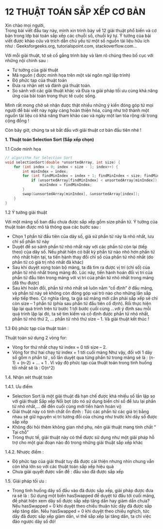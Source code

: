 # 12 THUẬT TOÁN SẮP XẾP CƠ BẢN

Xin chào mọi người,  
Trong bài viết đầu tay này, mình xin trình bày về 12 giải thuật phổ biến và cơ bản trong lớp bài toán sắp xếp các chuỗi số, chuỗi ký tự. Ý tưởng của bài viết được khảo cứu và trích dẫn chủ yếu từ một số nguồn tài liệu hữu ích như : Geeksforgeeks.org, tutorialspoint.com, stackoverflow.com…  

Với mỗi giải thuật, tớ sẽ cố gắng trình bày và làm rõ chúng theo bố cục với những nội chính sau : 
+ Tư tưởng của giải thuật
+ Mã nguồn ( được minh họa trên một vài ngôn ngữ lập trình)
+ Độ phức tạp của thuật toán
+ Đưa ra nhận xét và đánh giá thuật toán.
+ So sánh với các giải thuật khác và Đưa ra giải pháp tối ưu cùng khả năng ứng của bài toán trong thực tế cuộc sống.

Mình rất mong chờ sẽ nhận được thật nhiều những ý kiến đóng góp từ mọi người để bài viết này ngày càng hoàn thiện hóa, cũng như trở thành một nguồn tài liệu có khả năng tham khảo cao và ngày một lan tỏa rộng rãi trong cộng đồng !  

Còn bây giờ, chúng ta sẽ bắt đầu với giải thuật cơ bản đầu tiên nhé ! 

**1.	Thuật toán Selection Sort (Sắp xếp chọn)**

1.1	Code minh họa 

```C++
// algorithm for Selection Sort
void selectionSort(double *unsortedArray, int size) {
	for (int index = 0; index < size - 1; index++) {
		int minIndex = index;
		for (int findMinIndex = index + 1; findMinIndex < size; findMinIndex++) {
			if (unsortedArray[findMinIndex] < unsortedArray[minIndex])
				minIndex = findMinIndex;
		}	
		swap(&unsortedArray[minIndex], &unsortedArray[index]);
	}
}

```

1.2	Ý tưởng giải thuật  

Với một mảng số ban đầu chưa được sắp xếp gồm size phần tử. Ý tưởng của thuật toán được mô tả thông qua các bước sau : 
+ Chọn 1 phần tử đầu tiên của dãy số, giả sử phần tử này là nhỏ nhất, lưu chỉ số phần tử này
+ Duyệt để so sánh phần tử nhỏ nhất này với các phần tử còn lại (tiếp theo) của dãy số. Nếu phát hiện có bất kỳ phần tử nào nhỏ hơn phần tử nhỏ nhất hiện tại, ta tiến hành thay đổi chỉ số của phần tử nhỏ nhất (do phần tử có giá trị nhỏ nhất đã khác)
+ Sau khi duyệt xong toàn bộ mảng, ta đã tìm ra được vị trí (chỉ số) của phần tử nhỏ nhất trong mảng đó. Lúc này, tiến hành hoán đổi vị trí của phần tử đầu tiên trong mảng với vị trí của phần tử nhỏ nhất trong mảng (đã thu được)
+ Sau khi hoán đổi, phần tử nhỏ nhất sẽ luôn nằm “cố định” ở đầu mảng, và phần tử này sẽ không còn đóng góp vai trò nào cho những lần sắp xếp tiếp theo. Có nghĩa rằng, ta giả sử mảng mới cần phải sắp xếp sẽ chỉ còn size – 1 phần tử (phía sau phần tử đầu tiên cố định). Rồi thực hiện lặp lại quá trình trên từ bước 1 tới bước cuối cùng …với ý định sau mỗi quá trình lặp lại đó, ta sẽ tìm kiếm và cố định được phần tử nhỏ nhất, phần tử nhỏ thứ 2, … phần tử nhỏ thứ size – 1. Và giải thuật kết thúc !  

1.3	Độ phức tạp của thuật toán :  

Thuật toán sử dụng 2 vòng for:
+  Vòng for thứ nhất chạy từ index =  0 tới size – 2. 
+ Vòng for thứ hai chạy từ index + 1 tới cuối mảng
Như vậy, đối với 1 dãy số gồm n phần tử , số lần duyệt qua từng phần tử trong mảng sẽ là : (n-1) + (n-2) + … + 1 . Vì vậy độ phức tạp của thuật toán trong tình huống tồi nhất sẽ là : O(n^2)  

1.4. Nhận xét thuật toán  

1.4.1. Ưu điểm  

- Selection Sort là một giải thuật đã hạn chế được khá nhiều số lần lặp so với giải thuật Sắp xếp Nổi bọt (do nó sử dụng biến chỉ số để lưu lại phần tử nhỏ nhất,… để đến cuối cùng mới tiến hành hoán vị)
- Giải thuật này có tính chất ổn định : Tức các phần tử các giá trị bằng nhau sẽ giữ nguyên vị trí tương đối của chúng như trước khi dãy số được sắp xếp
- Không đòi hỏi thêm không gian nhớ phụ, nên giải thuật mang tính chất “ Tại chỗ”
- Trong thực tế, giải thuật này có thể được sử dụng như một giải pháp hỗ trợ cho một giai đoạn nào đó trong những giải thuật sắp xếp khác

1.4.2. Nhược điểm :   

- Độ phức tạp của giải thuật tuy đã được cải thiện nhưng nhìn chung vẫn còn khá lớn so với các thuật toán sắp xếp hiệu quả
- Chưa giải quyết được vấn đề : đầu vào đã được sắp xếp

1.5. Giải pháp tối ưu :  

- Trong tình huống dãy số đầu vào đã được sắp xếp, giải pháp được đưa ra sẽ là : Sử dụng một biến hasSwapped để duyệt từ đầu tới cuối mảng, để phát hiện xem dãy số được sắp xếp tăng dần hay giảm dần chưa? Nếu hasSwapped = 0 khi duyệt theo chiều thuận tức dãy đã được sắp xếp tăng dần. Nếu hasSwapped = 0 khi duyệt theo chiều nghịch, tức dãy đã được sắp xếp giảm dần, vì thế sắp xếp lại tăng dần, ta chỉ việc đảo ngược dãy số đó!


